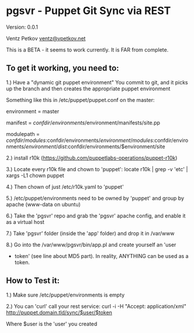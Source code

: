 pgsvr - Puppet Git Sync via REST
================================
Version: 0.0.1

Ventz Petkov
ventz@vpetkov.net

This is a BETA - it seems to work currently. It is FAR from complete.


To get it working, you need to:
-------------------------------

1.) Have a "dynamic git puppet environment"
You commit to git, and it picks up the branch and then creates the
appropriate puppet environment

Something like this in /etc/puppet/puppet.conf on the master:

environment = master

manifest    = $confdir/environments/$environment/manifests/site.pp

modulepath  = $confdir/modules:$confdir/environments/$environment/modules:$confdir/environments/$environment/dist:$confdir/environments/$environment/site


2.) install r10k
(https://github.com/puppetlabs-operations/puppet-r10k)


3.) Locate every r10k file and chown to 'puppet':
locate r10k | grep -v 'etc' | xargs -L1 chown puppet


4.) Then chown of just /etc/r10k.yaml to 'puppet'


5.) /etc/puppet/environments need to be owned by 'puppet' and group by apache (www-data on ubuntu)

6.) Take the 'pgsvr' repo and grab the 'pgsvr' apache config, and
enable it as a virtual host

7.) Take 'pgsvr' folder (inside the 'app' folder) and drop it in /var/www

8.) Go into the /var/www/pgsvr/bin/app.pl and create yourself an 'user
+ token' (see line about MD5 part). In reality, ANYTHING can be used
as a token.


How to Test it:
---------------

1.) Make sure /etc/puppet/environments is empty

2.) You can 'curl' call your rest service: curl -i -H "Accept:
application/xml" http://puppet.domain.tld/sync/$user/$token

Where $user is the 'user' you created
